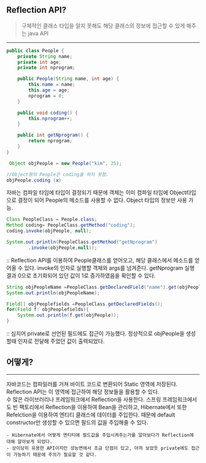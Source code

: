 ## Reflection API?
> 구체적인 클래스 타입을 알지 못해도 해당 클래스의 정보에 접근할 수 있게 해주는 java API
> 
**********


```java
public class People {
    private String name;
    private int age;
    private int nprogram;

    public People(String name, int age) {
        this.name = name;
        this.age = age;
        nprogram = 0;
    }

    public void coding() {
        this.nprogram++;
    }

    public int getNprogram() {
        return nprogram;
    }
}
```

```java
 Object objPeople = new People("kim", 25);

//Object형의 People은 coding을 하지 못함.
objPeople.coding (x)
```
자바는 컴파일 타임에 타입이 결정되기 때문에 객체는 이미 컴파일 타임에 Object타입으로 결정이 되어 People의 메소드를 사용할 수 없다. Object 타입의 정보만 사용 가능.

```java
Class PeopleClass = People.class;
Method coding= PeopleClass.getMethod("coding");
coding.invoke(objPeople, null);

System.out.println(PeopleClass.getMethod("getNprogram")
        .invoke(objPeople,null));
```
:: Reflection API를 이용하여 People클래스를 얻어오고, 해당 클래스에서 메소드를 얻어올 수 있다.
invoke의 인자로 실행할 객체와 args를 넘겨준다. getNprogram 실행 결과 0으로 초기화되어 있던 값이 1로 증가하였음을 확인할 수 있다.


```java
String objPeopleName =PeopleClass.getDeclaredField("name").get(objPeople).toString();
System.out.println(objPeopleName);

Field[] objPeoplefields =PeopleClass.getDeclaredFields();
for(Field f: objPeoplefields){
    System.out.println(f.get(objPeople));
}
```
:: 심지어 private로 선언된 필드에도 접근이 가능했다. 정상적으로 objPeople을 생성할때 인자로 전달해 주었던 값이 출력되었다.


## 어떻게?
****
자바코드는 컴파일러를 거쳐 바이트 코드로 변환되어 Static 영역에 저장된다. Reflection API는 이 영역에 접근하여 해당 정보들을 활용할 수 있다.    
수 많은 라이브러리나 프레임워크에서 Reflection을 사용한다. 스프링 프레임워크에서도 빈 팩토리에서 Reflection을 이용하여 Bean을 관리하고, Hibernate에서 또한 Refelction을 이용하여 엔티티 클래스에 데이터를 주입한다. 때문에 default constructor만 생성할 수 있으면 필드의 값을 주입해줄 수 있다.


    - Hibernate에서 어떻게 엔티티에 필드값을 주입시켜주는가를 알아보다가 Reflection에 대해 알아보게 되었다.    
    - 상이당히 유용한 API이지만 성능면에서 조금 단점이 있고, 아까 보았듯 private에도 접근이 가능하기 때문에 주의가 필요할 것 같다.